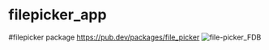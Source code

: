 # filepicker_app
#filepicker package 
https://pub.dev/packages/file_picker
![file-picker_FDB](https://user-images.githubusercontent.com/70608758/200195208-8b2a2cbe-263e-4e55-9198-5d57b781ccc5.gif)

